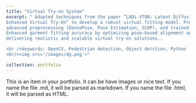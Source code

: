 ```yaml
---
title: "Virtual Try-on System"
excerpt: " Adapted techniques from the paper ”LADi-VTON: Latent Diffusion Textual-Inversion
Enhanced Virtual Try-On” to develop a robust virtual fitting model. Prepared high-quality training data, implemented
advanced preprocessing (DensePose, Pose Estimation, SCHP), and trained all pipeline modules.
Enhanced garment fitting accuracy by optimizing pose-based alignment and refining model performance,
delivering realistic and scalable virtual try-on solutions..

<br />keywords: OpenCV, Pedestrian detection, Object detction, Python
<br/><img src='/images/dg.png'>"

collection: portfolio
---
```


This is an item in your portfolio. It can be have images or nice text. If you name the file .md, it will be parsed as markdown. If you name the file .html, it will be parsed as HTML.

